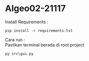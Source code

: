 # Algeo02-21117

Install Requirements :  
```
pip install -r requirements.txt
```

Cara run :  
Pastikan terminal berada di root project  
```
py src\gui.py
```